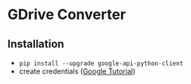 # GDrive Converter

## Installation
* `pip install --upgrade google-api-python-client`
* create credentials ([Google Tutorial](https://developers.google.com/drive/api/v3/quickstart/python))
